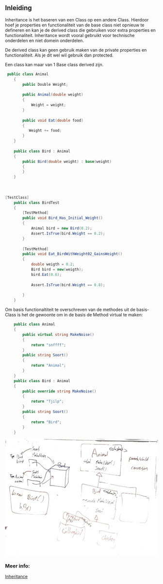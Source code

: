 ## Inleiding

Inheritance is het baseren van een Class op een andere Class.
Hierdoor hoef je properties en functionaliteit van de base class niet opnieuw te defineren en kan je de derived class die gebruiken voor extra properties en functionaliteit. 
Inheritance wordt vooral gebruikt voor technische onderdelen en niet domein onderdelen. 

De derived class kan geen gebruik maken van de private properties en functionaliteit.
Als je dit wel wil gebruik dan protected.

Een class kan maar van 1 Base class derived zijn. 

```c#
 public class Animal
    {
        public Double Weight;

        public Animal(double weight)
        {
            Weight = weight;
        }

        public void Eat(double food)
        {
           Weight += food;
        }
    }

    public class Bird : Animal
    {
        public Bird(double weight) : base(weight)
        {
        }
    }



[TestClass]
    public class BirdTest
    {
        [TestMethod]
        public void Bird_Has_Initial_Weight()
        {
            Animal bird = new Bird(0.2);
            Assert.IsTrue(bird.Weight == 0.2);
        }

        [TestMethod]
        public void Eat_BirdWithWeight02_GainsWeight()
        {
            double weigth = 0.2;
            Bird bird = new(weigth);
            bird.Eat(0.6);

            Assert.IsTrue(bird.Weight == 0.8);

        }
    }

```
Om basis functionaltiteit te overschreven van de methodes uit de basis-Class is het de gewoonte om in de basis de Method virtual te maken:

```c#
	public class Animal
    {
        public virtual string MakeNoise()
        {
            return "snffff";
        }
        public string Soort()
        {
            return "Animal";
        }
    }
    public class Bird : Animal
    {    
        public override string MakeNoise()
        {
            return "Tjilp";
        }
        public string Soort()
        {
            return "Bird";
        }
    }
```

![alt text](https://github.com/link007113/TraineeshipNotes/raw/main/Dag08/InheritanceUitleg.jpeg)


### Meer info:
[Inheritance](https://learn.microsoft.com/en-us/dotnet/csharp/fundamentals/object-oriented/inheritance)